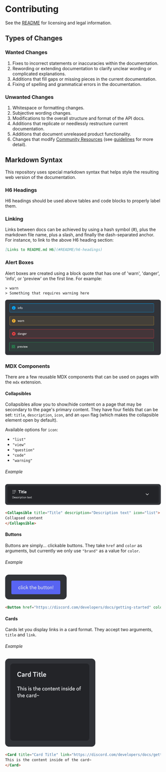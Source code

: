 # Contributing

See the [README](https://github.com/discord/discord-api-docs/blob/main/README.md) for licensing and legal information.

## Types of Changes

### Wanted Changes

1. Fixes to incorrect statements or inaccuracies within the documentation.
1. Rewording or extending documentation to clarify unclear wording or complicated explanations.
1. Additions that fill gaps or missing pieces in the current documentation.
1. Fixing of spelling and grammatical errors in the documentation.

### Unwanted Changes

1. Whitespace or formatting changes.
1. Subjective wording changes.
1. Modifications to the overall structure and format of the API docs.
1. Additions that replicate or needlessly restructure current documentation.
1. Additions that document unreleased product functionality.
1. Changes that modify [Community Resources](https://discord.com/developers/docs/topics/community-resources#community-resources) (see [guidelines](https://github.com/discord/discord-api-docs/discussions/4456) for more detail).

## Markdown Syntax

This repository uses special markdown syntax that helps style the resulting web version of the documentation.

### H6 Headings

H6 headings should be used above tables and code blocks to properly label them.

### Linking

Links between docs can be achieved by using a hash symbol (#), plus the markdown file name, plus a slash, and finally the dash-separated anchor. For instance, to link to the above H6 heading section:

```md
[Links to README.md H6](#README/h6-headings)
```

### Alert Boxes

Alert boxes are created using a block quote that has one of 'warn', 'danger', 'info', or 'preview' on the first line. 
For example:
```
> warn
> Something that requires warning here
```

![Alert options](images/alerts.png)

### MDX Components

There are a few reusable MDX components that can be used on pages with the `mdx` extension. 

#### Collapsibles

Collapsibles allow you to show/hide content on a page that may be secondary to the page's primary content. They have four fields that can be set: `title`, `description`, `icon`, and an `open` flag (which makes the collapsible element open by default).

Available options for `icon`:
- `"list"`
- `"view"`
- `"question"`
- `"code"`
- `"warning"`

###### Example

![Collapsible MDX Component with the list icon](images/mdx-collapsible.png)

```markdown
<Collapsible title="Title" description="Description text" icon="list">
Collapsed content
</Collapsible>
```

#### Buttons

Buttons are simply... clickable buttons. They take `href` and `color` as arguments, but currently we only use `"brand"` as a value for `color`.

###### Example

![Button MDX Component](images/mdx-button.png)

```markdown
<Button href="https://discord.com/developers/docs/getting-started" color="brand">click the button!</Button>
```

#### Cards

Cards let you display links in a card format. They accept two arguments, `title` and `link`.

###### Example

![Card MDX Component](images/mdx-card.png)

```markdown
<Card title="Card Title" link="https://discord.com/developers/docs/getting-started">
This is the content inside of the card~
</Card>
```
